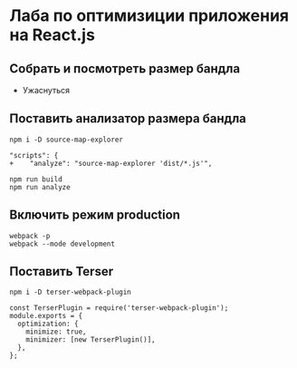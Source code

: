 # Лаба по оптимизиции приложения на React.js

## Собрать и посмотреть размер бандла
* Ужаснуться

## Поставить анализатор размера бандла
```
npm i -D source-map-explorer
```

```
"scripts": {
+    "analyze": "source-map-explorer 'dist/*.js'",
```

```
npm run build
npm run analyze
```

## Включить режим production
```
webpack -p
webpack --mode development
```

## Поставить Terser
```
npm i -D terser-webpack-plugin
```

```
const TerserPlugin = require('terser-webpack-plugin');
module.exports = {
  optimization: {
    minimize: true,
    minimizer: [new TerserPlugin()],
  },
};
```
